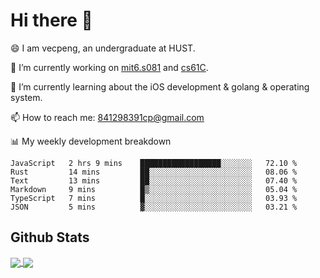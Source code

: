 
# Hi there 👋
😄 I am vecpeng, an undergraduate at HUST.

🔭 I’m currently working on [mit6.s081](https://pdos.csail.mit.edu/6.S081/2020/) and [cs61C](https://inst.eecs.berkeley.edu/~cs61c/fa21/).

🌱 I’m currently learning about the iOS development & golang & operating system.

📫 How to reach me: 841298391cp@gmail.com

📊 My weekly development breakdown
<!--START_SECTION:waka-->

```text
JavaScript   2 hrs 9 mins    ██████████████████░░░░░░░   72.10 %
Rust         14 mins         ██░░░░░░░░░░░░░░░░░░░░░░░   08.06 %
Text         13 mins         ██░░░░░░░░░░░░░░░░░░░░░░░   07.40 %
Markdown     9 mins          █▒░░░░░░░░░░░░░░░░░░░░░░░   05.04 %
TypeScript   7 mins          █░░░░░░░░░░░░░░░░░░░░░░░░   03.93 %
JSON         5 mins          ▓░░░░░░░░░░░░░░░░░░░░░░░░   03.21 %
```

<!--END_SECTION:waka-->

## Github Stats
<a href="https://github.com/anuraghazra/github-readme-stats">
  <img align="center" src="https://github-readme-stats.vercel.app/api?username=vecpeng&count_private=true&hide=stars" />
</a>
<a href="https://github.com/anuraghazra/convoychat">
  <img align="center" src="https://github-readme-stats.vercel.app/api/top-langs/?username=vecpeng&layout=compact" />
</a>

